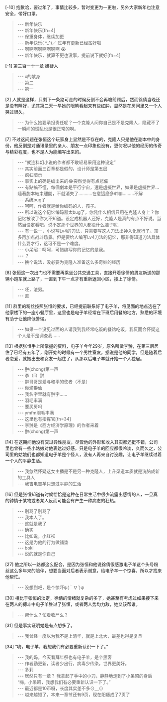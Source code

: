 
[-10] 抱歉哈，要过年了，事情比较多，暂时变更为一更啦，另外大家新年也注意安全，带好口罩。
>--- 新年快乐<br>
>--- 新年快乐[fn=4]<br>
>--- 保重身体，继续加更<br>
>--- 新年快乐( ^_^)／ 过年有更新已经蛮好啦<br>
>--- 啊啊啊啊啊啊啊啊
😭<br>
>--- 新年快乐，就算不更也没事，提前说下就好[fn=4]<br>

[-1] 第三百一十一章 嫌疑人
>--- x的献身<br>
>--- 第二<br>
>--- 第一<br>

[2] 人就是这样，只剩下一条路可走的时候反倒不会再瞻前顾后，然而徐倩当晚还是没有睡好，尤其第二天一早她的眼睛看起来有些红肿，显然是在房间里又一个人哭过很久。
>--- 为什么她要承担责任呢？一个克隆人问你自己是不是克隆人，隐藏不了一瞬间的慌乱也是很正常的啊。<br>

[7] 不过这问题在张恒这个玩家身上显然是不存在的，克隆人只是他在副本中的身份，他反倒是对通讯录里的亲人、朋友一点印象也没有，更何况以他的经历的传奇与精彩程度，也不是人为能编写出来的。
>--- “就连科幻小说的作者都不敢轻易采用这种设定”<br>
>--- 其实前面三百章都是假的，设计师是第五层<br>
>--- 疯狂暗示<br>
>--- 事实上的确是编出来的😂突然觉得有点悲催<br>
>--- 有點搞不懂，每個劇本是平行宇宙，還是虛擬世界，如果是虛擬世界...隨著劇本結束離開，不就消失了...........在意這麼多幹嘛.........不解<br>
>--- 系统bug了<br>
>--- 呵呵，作者就是给你编码的人，孩子。<br>
>--- 所以说这个记忆编码器太bug了，你凭什么相信只用在克隆人身上？你记忆被改了你又不知道。设定成机器人还好，克隆人是真的有点不好说。当然当设定看吧，说不定那个世界的人都没什么脑子呢.<br>
>--- 有一说一，小说写Lv4的刀法，只需要写这人刀法出神入化就行了。顶多再加点战斗场景。但是要给人编写Lv4刀法的记忆，那非得知道刀法具体什么耍才行，这可不是一个难度。<br>
>--- 小呆昭：呵呵，可惜编写你的记忆的是我。<br>
>--- ？<br>
>--- 换个说法，没必要为克隆人准备这么多奇妙的经历<br>

[8] 张恒这一次出门也不需要再乘坐公共交通工具，直接开着徐倩的男友新送的那辆小跑车就上路了，一直到下午一点才有重新返回小区，接上了徐倩。
>--- 呸，渣男。<br>
>--- 直<br>

[11] 群里的粉丝按照张恒的要求，已经提前联系好了电子羊，将见面的地点选在了他家楼下的一座小餐厅里，这里也是电子羊经常在下班后用餐的地方，熟悉的环境有助于让他降低警惕。
>--- 如果一个没见过面的人请我到我经常吃饭的餐馆吃饭，我反而会怀疑这个人是不是调查我……<br>

[13] 根据张恒手上所掌握的资料，电子羊今年29岁，原名叫做李翀，在第三层居住了已经有五年了，刚开始的时候有一个男性室友，据说是他的同学，但是随着后者恋爱，就搬出去和女友一起住了，从那以后电子羊就开始一个人独居。
>--- 翀(chong)第一声<br>
>--- 李（lǐ）翀<br>
>--- 翀哥哥是爱与和平的使者（不是）<br>
>--- 你滴翀仙<br>
>--- 我名字里就有翀字……<br>
>--- 羽毛丰满<br>
>--- 要买房吗<br>
>--- ymfm羽毛丰满<br>
>--- 这里也有指挥官[fn=34]<br>
>--- 李翀是《西方经济学原理》的作者来着<br>
>--- 翀(chong)第一声<br>

[14] 在这期间他没有交过异性朋友，尽管他的外形和收入其实都还挺不错，公司里也曾有一些小姑娘对他表达过好感，只是电子羊的回应都很冷淡，久而久之，公司里的姑娘们也都知道电子羊是个怪人，没有人再来自讨没趣，让电子羊继续过着一个人的平静生活。
>--- 我忽然怀疑这女主播是不是另一种克隆人，上升渠道本质就是洗脑成新的工具人<br>
>--- 我吉电吉羊只想过平静的生活<br>

[16] 但是张恒知道有时候恰恰是这种在日常生活中很少流露出感情的人，一旦真的钟情于某物或者某人反而可能会有产生一种病态的狂热。
>--- 别骂了别骂了<br>
>--- 我本人了。<br>
>--- 这就是我了<br>
>--- 确实<br>
>--- 比如说，小红袄<br>
>--- 这是为他的行为做铺垫<br>
>--- boki<br>
>--- 说的就是你自己<br>

[27] 他之所以一路都这么配合，是因为张恒和他说徐倩很感激电子羊这个头号粉丝这么多年来的陪伴，想要当面对后者表示谢意，给电子羊一个惊喜，所以才找来他帮忙。
>--- 没想到吧，是个惊吓ψ(｀∇´)ψ<br>

[30] 相比于张恒的淡定，徐倩的情绪就复杂的多了，她甚至有考虑过如果接下来在两人的搏斗中电子羊胜过了张恒，或者两人势均力敌，她又该帮谁。
>--- 帮什么？忙着收尸么？<br>

[31] 但是事实证明她是有点想多了。
>--- 我曾经一度以为我不是上清华，就是上北大，最差也得是复旦<br>

[34] “嗨，电子羊，我想我们有必要重新认识一下了。”
>--- 我的妈，今天看拜年祭也有电子羊，是个黑客<br>
>--- 作者勤更新，读者少出行，病毒少传染，世界更美好。<br>
>--- 多莉<br>
>--- 居然只有一章？
我拿起了手中的小刀，静静地走到了小呆昭的身后
“嗨，小呆昭，我想我们有必要重新认识一下了。”<br>
>--- 最近都是10币呀，长度其实差不多⊙﹏⊙<br>
>--- 越来越短了，本来一章节还有9页，现在阳痿成了7页了<br>
